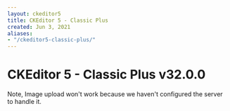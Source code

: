 ```yaml
---
layout: ckeditor5
title: CKEditor 5 - Classic Plus
created: Jun 3, 2021
aliases:
- "/ckeditor5-classic-plus/"
---
```

<div class="row mx-0">
    <div class="col">
        <h1 class="theme-text-primary">CKEditor 5 - Classic Plus v32.0.0</h1>
        <div class="p-3 my-3 author-note theme-text-primary">
            Note, Image upload won't work because we haven't configured the server to handle it.
        </div>
        <div class="text-dark">
            <div id="editor"></div>
        </div>
    </div>
</div>

<script src="https://unpkg.com/ckeditor5-classic-plus@32.0.0/build/ckeditor.js"></script>

<script>
    document.addEventListener("DOMContentLoaded", function(event) {
        ClassicEditor.create(document.querySelector('#editor'), {
            simpleUpload: {
                // The URL that the images are uploaded to.
                uploadUrl: "http://example.com/",

                // Enable the XMLHttpRequest.withCredentials property if required.
                withCredentials: true,

                // Headers sent along with the XMLHttpRequest to the upload server.
                headers: {
                    "X-CSRF-TOKEN": "CSFR-Token",
                    Authorization: "Bearer <JSON Web Token>"
                }
            }
        })
            .then(editor => {
                window.editor = editor;
            })
            .catch(error => {
                console.error('There was a problem initializing the editor.', error);
            });
    });
</script>
